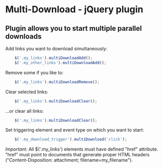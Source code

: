 Multi-Download - jQuery plugin
==============================

Plugin allows you to start multiple parallel downloads
------------------------------------------------------

Add links you want to download simultaneously:

```javascript
    $('.my_links').multiDownloadAdd();
    $('.my_other_links').multiDownloadAdd();
```

Remove some if you like to:

```javascript
    $('.my_links').multiDownloadRemove();
```

Clear selected links:

```javascript
    $('.my_links').multiDownloadClear();
```

...or clear all links:

``` javascript
    $('.my_links').multiDownloadClear();
```

Set triggering element and event type on which you want to start:

``` javascript
    $('.my_download_trigger').multiDownload('click');
```


_Important_: All $('.my_links') elements must have defined "href" attribute.
"href" must point to documents that generate proper HTML headers ("Content-Disposition: attachment; filename=my_filename").

